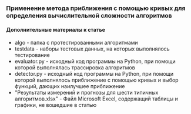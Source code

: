 ### Применение метода приближения с помощью кривых для определения вычислительной сложности алгоритмов
#### Дополнительные материалы к статье 

- algo - папка с протестированными алгоритмами
- testdata - наборы тестовых данных, на которых выполнялось тестирование
- evaluator.py - исходный код программы на Python, при помощи которой выполнялась трассировка алгоритмов
- detector.py - исходный код программы на Python, при помощи которой выполнялось приближение с помощью кривых и выбор функций, дающих наилучшее приближение
- "Результаты измерений и прогнозы для шести типичных алгоритмов.xlsx" - Файл Microsoft Excel, содержащий таблицы и графики, не вошедшие в статью
